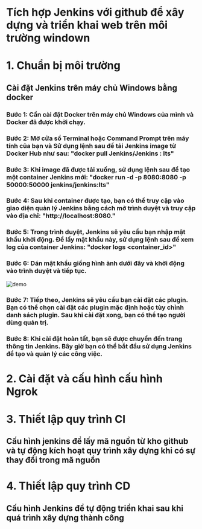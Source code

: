 # Tích hợp Jenkins với github để xây dựng và triển khai web trên môi trường windown
# 1. Chuẩn bị môi trường
## Cài đặt Jenkins trên máy chủ Windows bằng docker
### Bước 1: Cần cài đặt Docker trên máy chủ Windows của mình và Docker đã được khởi chạy.
### Bước 2: Mở cửa sổ Terminal hoặc Command Prompt trên máy tính của bạn và Sử dụng lệnh sau để tải Jenkins image từ Docker Hub như sau: "docker pull Jenkins/Jenkins : Its"
### Bước 3: Khi image đã được tải xuống, sử dụng lệnh sau để tạo một container Jenkins mới: "docker run -d -p 8080:8080 -p 50000:50000 jenkins/jenkins:lts"
### Bước 4: Sau khi container được tạo, bạn có thể truy cập vào giao diện quản lý Jenkins bằng cách mở trình duyệt và truy cập vào địa chỉ: "http://localhost:8080."
### Bước 5: Trong trình duyệt, Jenkins sẽ yêu cầu bạn nhập mật khẩu khởi động. Để lấy mật khẩu này, sử dụng lệnh sau để xem log của container Jenkins: "docker logs <container_id>" 
### Bước 6: Dán mật khẩu giống hình ảnh dưới đây và khởi động vào trình duyệt và tiếp tục.
![demo](https://lh3.googleusercontent.com/GvoeOOMAawtHsaW-OWQVgryl-jWxnkWIzJQoNCK20DWVdueKIZwtiN4JAIrPjhZAcLIpYedPYYhWRSsYXTUP7wG0E8bNxD6P9p5CiKZ70eu_UQVnJ-wAnik9k2qLI1792yAOF4E4hw=w2400)
### Bước 7: Tiếp theo, Jenkins sẽ yêu cầu bạn cài đặt các plugin. Bạn có thể chọn cài đặt các plugin mặc định hoặc tùy chỉnh danh sách plugin. Sau khi cài đặt xong, bạn có thể tạo người dùng quản trị.
### Bước 8: Khi cài đặt hoàn tất, bạn sẽ được chuyển đến trang thông tin Jenkins. Bây giờ bạn có thể bắt đầu sử dụng Jenkins để tạo và quản lý các công việc.

# 2. Cài đặt và cấu hình cấu hình Ngrok
## 
# 3. Thiết lập quy trình CI
## Cấu hình jenkins để lấy mã nguồn từ kho github và tự động kích hoạt quy trình xây dựng khi có sự thay đổi trong mã nguồn

# 4. Thiết lập quy trình CD
## Cấu hình Jenkins để tự động triển khai sau khi quá trình xây dựng thành công
